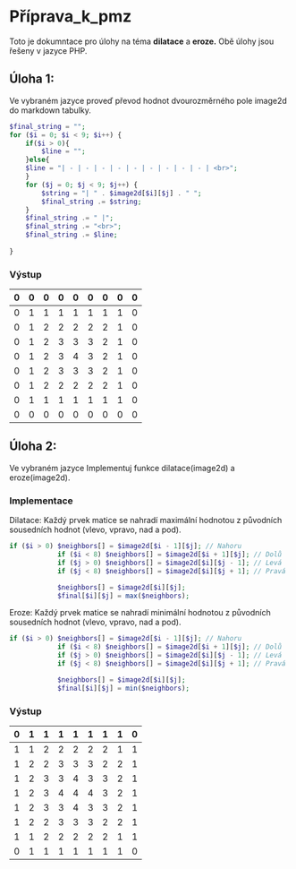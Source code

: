 # Příprava_k_pmz
Toto je dokumntace pro úlohy na téma **dilatace** a **eroze.**
Obě úlohy jsou řešeny v jazyce PHP.

## Úloha 1:
Ve vybraném jazyce proveď převod hodnot dvourozměrného pole image2d do markdown tabulky.

```PHP
$final_string = "";
for ($i = 0; $i < 9; $i++) {
    if($i > 0){
        $line = "";
    }else{
    $line = "| - | - | - | - | - | - | - | - | - | <br>"; 
    }
    for ($j = 0; $j < 9; $j++) {
    	$string = "| " . $image2d[$i][$j] . " ";
    	$final_string .= $string;
    }
    $final_string .= " |";
    $final_string .= "<br>";
    $final_string .= $line;
    
}
```

### Výstup
| 0 | 0 | 0 | 0 | 0 | 0 | 0 | 0 | 0 |
| - | - | - | - | - | - | - | - | - |
| 0 | 1 | 1 | 1 | 1 | 1 | 1 | 1 | 0 |
| 0 | 1 | 2 | 2 | 2 | 2 | 2 | 1 | 0 |
| 0 | 1 | 2 | 3 | 3 | 3 | 2 | 1 | 0 |
| 0 | 1 | 2 | 3 | 4 | 3 | 2 | 1 | 0 |
| 0 | 1 | 2 | 3 | 3 | 3 | 2 | 1 | 0 |
| 0 | 1 | 2 | 2 | 2 | 2 | 2 | 1 | 0 |
| 0 | 1 | 1 | 1 | 1 | 1 | 1 | 1 | 0 |
| 0 | 0 | 0 | 0 | 0 | 0 | 0 | 0 | 0 |

## Úloha 2:
Ve vybraném jazyce Implementuj funkce dilatace(image2d) a eroze(image2d).

### Implementace
Dilatace: Každý prvek matice se nahradí maximální hodnotou z původních sousedních hodnot (vlevo, vpravo, nad a pod).

```PHP
if ($i > 0) $neighbors[] = $image2d[$i - 1][$j]; // Nahoru
            if ($i < 8) $neighbors[] = $image2d[$i + 1][$j]; // Dolů
            if ($j > 0) $neighbors[] = $image2d[$i][$j - 1]; // Levá
            if ($j < 8) $neighbors[] = $image2d[$i][$j + 1]; // Pravá

            $neighbors[] = $image2d[$i][$j]; 
            $final[$i][$j] = max($neighbors);
```

Eroze: Každý prvek matice se nahradí minimální hodnotou z původních sousedních hodnot (vlevo, vpravo, nad a pod).

```PHP
if ($i > 0) $neighbors[] = $image2d[$i - 1][$j]; // Nahoru
            if ($i < 8) $neighbors[] = $image2d[$i + 1][$j]; // Dolů
            if ($j > 0) $neighbors[] = $image2d[$i][$j - 1]; // Levá
            if ($j < 8) $neighbors[] = $image2d[$i][$j + 1]; // Pravá

            $neighbors[] = $image2d[$i][$j]; 
            $final[$i][$j] = min($neighbors);
```

### Výstup
| 0 | 1 | 1 | 1 | 1 | 1 | 1 | 1 | 0 |
| - | - | - | - | - | - | - | - | - |
| 1 | 1 | 2 | 2 | 2 | 2 | 2 | 1 | 1 |
| 1 | 2 | 2 | 3 | 3 | 3 | 2 | 2 | 1 |
| 1 | 2 | 3 | 3 | 4 | 3 | 3 | 2 | 1 |
| 1 | 2 | 3 | 4 | 4 | 4 | 3 | 2 | 1 |
| 1 | 2 | 3 | 3 | 4 | 3 | 3 | 2 | 1 | 
| 1 | 2 | 2 | 3 | 3 | 3 | 2 | 2 | 1 |
| 1 | 1 | 2 | 2 | 2 | 2 | 2 | 1 | 1 |
| 0 | 1 | 1 | 1 | 1 | 1 | 1 | 1 | 0 |
